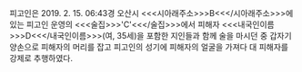 피고인은 2019. 2. 15. 06:43경 오산시 <<<시아래주소>>>B<<</시아래주소>>>에 있는 피고인 운영의 <<<술집>>>'C'<<</술집>>>에서 피해자 <<<내국인이름>>>D<<</내국인이름>>>(여, 35세)을 포함한 지인들과 함께 술을 마시던 중 갑자기 양손으로 피해자의 머리를 잡고 피고인의 성기에 피해자의 얼굴을 가져다 대 피해자를 강제로 추행하였다.